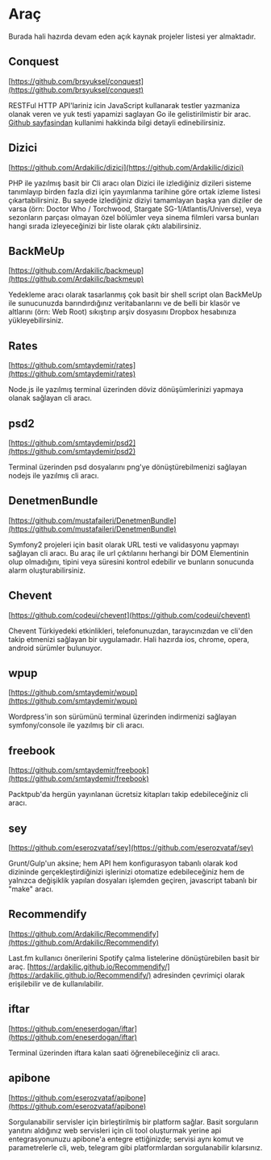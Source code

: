 # Araç

Burada hali hazırda devam eden açık kaynak projeler listesi yer almaktadır.

## Conquest

[https://github.com/brsyuksel/conquest](https://github.com/brsyuksel/conquest)

RESTFul HTTP API'lariniz icin JavaScript kullanarak testler yazmaniza olanak veren ve yuk testi yapamizi saglayan Go ile gelistirilmistir bir arac. [Github sayfasindan](http://brsyuksel.github.io/conquest/) kullanimi hakkinda bilgi detayli edinebilirsiniz.

## Dizici

[https://github.com/Ardakilic/dizici](https://github.com/Ardakilic/dizici)

PHP ile yazılmış basit bir Cli aracı olan Dizici ile izlediğiniz dizileri sisteme tanımlayıp birden fazla dizi için yayımlanma tarihine göre ortak izleme listesi çıkartabilirsiniz. Bu sayede izlediğiniz diziyi tamamlayan başka yan diziler de varsa (örn: Doctor Who / Torchwood, Stargate SG-1/Atlantis/Universe), veya sezonların parçası olmayan özel bölümler veya sinema filmleri varsa bunları hangi sırada izleyeceğinizi bir liste olarak çıktı alabilirsiniz.

## BackMeUp

[https://github.com/Ardakilic/backmeup](https://github.com/Ardakilic/backmeup)

Yedekleme aracı olarak tasarlanmış çok basit bir shell script olan BackMeUp ile sunucunuzda barındırdığınız veritabanlarını ve de belli bir klasör ve altlarını (örn: Web Root) sıkıştırıp arşiv dosyasını Dropbox hesabınıza yükleyebilirsiniz.

## Rates

[https://github.com/smtaydemir/rates](https://github.com/smtaydemir/rates)

Node.js ile yazılmış terminal üzerinden döviz dönüşümlerinizi yapmaya olanak sağlayan cli aracı.

## psd2

[https://github.com/smtaydemir/psd2](https://github.com/smtaydemir/psd2)

Terminal üzerinden psd dosyalarını png'ye dönüştürebilmenizi sağlayan nodejs ile yazılmış cli aracı.

## DenetmenBundle

[https://github.com/mustafaileri/DenetmenBundle](https://github.com/mustafaileri/DenetmenBundle)

Symfony2 projeleri için basit olarak URL testi ve validasyonu yapmayı sağlayan cli aracı. Bu araç ile url çıktılarını herhangi bir DOM Elementinin olup olmadığını, tipini veya süresini kontrol edebilir ve bunların sonucunda alarm oluşturabilirsiniz.

## Chevent

[https://github.com/codeui/chevent](https://github.com/codeui/chevent)

Chevent Türkiyedeki etkinlikleri, telefonunuzdan, tarayıcınızdan ve cli'den takip etmenizi sağlayan bir uygulamadır. Hali hazırda ios, chrome, opera, android sürümler bulunuyor.

## wpup

[https://github.com/smtaydemir/wpup](https://github.com/smtaydemir/wpup)

Wordpress'in son sürümünü terminal üzerinden indirmenizi sağlayan symfony/console ile yazılmış bir cli aracı.

## freebook

[https://github.com/smtaydemir/freebook](https://github.com/smtaydemir/freebook)

Packtpub'da hergün yayınlanan ücretsiz kitapları takip edebileceğiniz cli aracı.

## sey

[https://github.com/eserozvataf/sey](https://github.com/eserozvataf/sey)

Grunt/Gulp'un aksine; hem API hem konfigurasyon tabanlı olarak kod dizininde gerçekleştirdiğinizi işlerinizi otomatize edebileceğiniz hem de yalnızca değişiklik yapılan dosyaları işlemden geçiren, javascript tabanlı bir "make" aracı.

## Recommendify

[https://github.com/Ardakilic/Recommendify](https://github.com/Ardakilic/Recommendify)

Last.fm kullanıcı önerilerini Spotify çalma listelerine dönüştürebilen basit bir araç. [https://ardakilic.github.io/Recommendify/](https://ardakilic.github.io/Recommendify/) adresinden çevrimiçi olarak erişilebilir ve de kullanılabilir.

## iftar

[https://github.com/eneserdogan/iftar](https://github.com/eneserdogan/iftar)

Terminal üzerinden iftara kalan saati öğrenebileceğiniz cli aracı.

## apibone

[https://github.com/eserozvataf/apibone](https://github.com/eserozvataf/apibone)

Sorgulanabilir servisler için birleştirilmiş bir platform sağlar. Basit sorguların yanıtını aldığınız web servisleri için cli tool oluşturmak yerine api entegrasyonunuzu apibone'a entegre ettiğinizde; servisi aynı komut ve parametrelerle cli, web, telegram gibi platformlardan sorgulanabilir kılarsınız.
